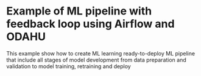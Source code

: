 Example of ML pipeline with feedback loop using Airflow and ODAHU
=================================================================

This example show how to create ML learning ready-to-deploy ML pipeline that include
all stages of model development from data preparation and validation to model training,
retraining and deploy